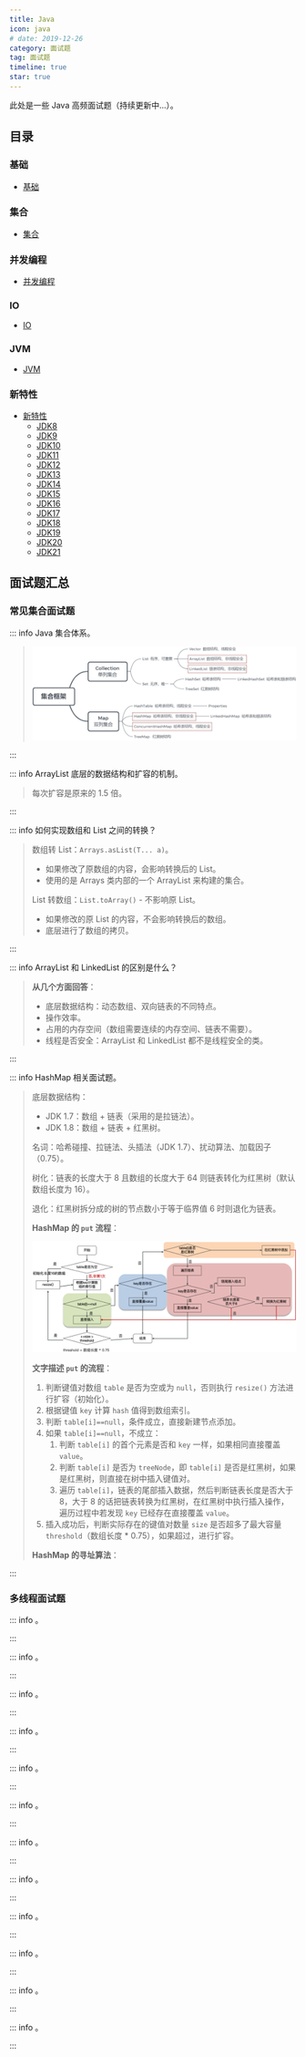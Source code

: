 ```yaml
---
title: Java
icon: java
# date: 2019-12-26
category: 面试题
tag: 面试题
timeline: true
star: true
---
```


此处是一些 Java 高频面试题（持续更新中...）。

<!-- more -->

## 目录

### 基础

- [基础](/audition/java/core/README.md)

### 集合

- [集合](/audition/java/collection/README.md)

### 并发编程

- [并发编程](/audition/java/concurrent/README.md)

### IO

- [IO](/audition/java/io/README.md)

### JVM

- [JVM](/audition/java/jvm/README.md)

### 新特性

- [新特性](/audition/java/new/README.md)
  - [JDK8](/audition/java/new/jdk8.md)
  - [JDK9](/audition/java/new/jdk9.md)
  - [JDK10](/audition/java/new/jdk10.md)
  - [JDK11](/audition/java/new/jdk11.md)
  - [JDK12](/audition/java/new/jdk12.md)
  - [JDK13](/audition/java/new/jdk13.md)
  - [JDK14](/audition/java/new/jdk14.md)
  - [JDK15](/audition/java/new/jdk15.md)
  - [JDK16](/audition/java/new/jdk16.md)
  - [JDK17](/audition/java/new/jdk17.md)
  - [JDK18](/audition/java/new/jdk18.md)
  - [JDK19](/audition/java/new/jdk19.md)
  - [JDK20](/audition/java/new/jdk20.md)
  - [JDK21](/audition/java/new/jdk21.md)

## 面试题汇总

### 常见集合面试题

::: info Java 集合体系。

> ![Java集合体系](./assets/Java集合体系.png)

:::

::: info ArrayList 底层的数据结构和扩容的机制。

> 每次扩容是原来的 1.5 倍。

:::

::: info 如何实现数组和 List 之间的转换？

> 数组转 List：`Arrays.asList(T... a)`。
>
> - 如果修改了原数组的内容，会影响转换后的 List。
> - 使用的是 Arrays 类内部的一个 ArrayList 来构建的集合。
>
> List 转数组：`List.toArray()` - 不影响原 List。
>
> - 如果修改的原 List 的内容，不会影响转换后的数组。
> - 底层进行了数组的拷贝。

:::

::: info ArrayList 和 LinkedList 的区别是什么？

> **从几个方面回答**：
>
> - 底层数据结构：动态数组、双向链表的不同特点。
> - 操作效率。
> - 占用的内存空间（数组需要连续的内存空间、链表不需要）。
> - 线程是否安全：ArrayList 和 LinkedList 都不是线程安全的类。

:::

::: info HashMap 相关面试题。

> 底层数据结构：
>
> - JDK 1.7：数组 + 链表（采用的是拉链法）。
> - JDK 1.8：数组 + 链表 + 红黑树。
>
> 名词：哈希碰撞、拉链法、头插法（JDK 1.7）、扰动算法、加载因子（0.75）。
>
> 树化：链表的长度大于 8 且数组的长度大于 64 则链表转化为红黑树（默认数组长度为 16）。
>
> 退化：红黑树拆分成的树的节点数小于等于临界值 6 时则退化为链表。
>
> **HashMap 的 `put` 流程**：
>
> ![HashMap 的put流程](./assets/HashMap的put流程.png)
>
> **文字描述 `put` 的流程**：
>
> 1. 判断键值对数组 `table` 是否为空或为 `null`，否则执行 `resize()` 方法进行扩容（初始化）。
> 2. 根据键值 `key` 计算 `hash` 值得到数组索引。
> 3. 判断 `table[i]==null`，条件成立，直接新建节点添加。
> 4. 如果 `table[i]==null`，不成立：
>    1. 判断 `table[i]` 的首个元素是否和 `key` 一样，如果相同直接覆盖 `value`。
>    2. 判断 `table[i]` 是否为 `treeNode`，即 `table[i]` 是否是红黑树，如果是红黑树，则直接在树中插入键值对。
>    3. 遍历 `table[i]`，链表的尾部插入数据，然后判断链表长度是否大于 8，大于 8 的话把链表转换为红黑树，在红黑树中执行插入操作，遍历过程中若发现 `key` 已经存在直接覆盖 `value`。
> 5. 插入成功后，判断实际存在的键值对数量 `size` 是否超多了最大容量 `threshold`（数组长度 * 0.75），如果超过，进行扩容。
>
> **HashMap 的寻址算法**：
>
> 

:::

### 多线程面试题

::: info 。

:::

::: info 。

:::

::: info 。

:::

::: info 。

:::

::: info 。

:::

::: info 。

:::

::: info 。

:::

::: info 。

:::

::: info 。

:::

::: info 。

:::

::: info 。

:::

::: info 。

:::
